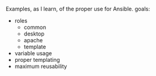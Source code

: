 Examples, as I learn, of the proper use for Ansible.
goals:
- roles
  - common
  - desktop
  - apache
  - template
- variable usage
- proper templating
- maximum reusability
